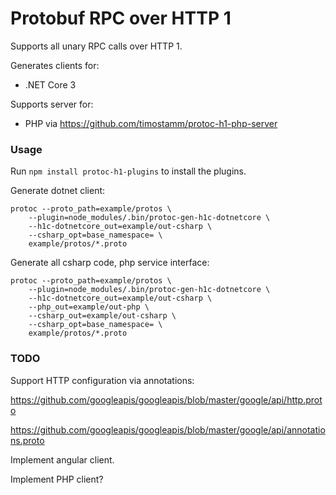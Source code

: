 Protobuf RPC over HTTP 1
========================

Supports all unary RPC calls over HTTP 1. 

Generates clients for:
- .NET Core 3

Supports server for:
- PHP via https://github.com/timostamm/protoc-h1-php-server



### Usage


Run `npm install protoc-h1-plugins` to install the plugins. 


Generate dotnet client:

```shell script
protoc --proto_path=example/protos \
    --plugin=node_modules/.bin/protoc-gen-h1c-dotnetcore \
    --h1c-dotnetcore_out=example/out-csharp \
    --csharp_opt=base_namespace= \
    example/protos/*.proto
```


Generate all csharp code, php service interface: 

```shell script
protoc --proto_path=example/protos \
    --plugin=node_modules/.bin/protoc-gen-h1c-dotnetcore \
    --h1c-dotnetcore_out=example/out-csharp \
    --php_out=example/out-php \
    --csharp_out=example/out-csharp \
    --csharp_opt=base_namespace= \
    example/protos/*.proto
```


### TODO

Support HTTP configuration via annotations:

https://github.com/googleapis/googleapis/blob/master/google/api/http.proto

https://github.com/googleapis/googleapis/blob/master/google/api/annotations.proto

Implement angular client.

Implement PHP client? 

